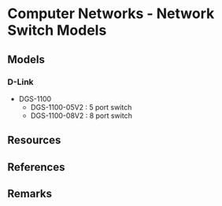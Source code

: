 # Computer Networks - Network Switch Models

## Models
### D-Link
- DGS-1100
    + DGS-1100-05V2 : 5 port switch
    + DGS-1100-08V2 : 8 port switch

## Resources

## References

## Remarks

